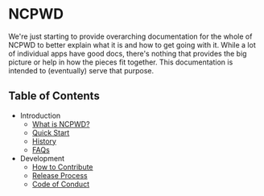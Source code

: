# NCPWD

We're just starting to provide overarching documentation for the whole of NCPWD to better explain what it is and how to get going with it. While a lot of individual apps have good docs, there's nothing that provides the big picture or help in how the pieces fit together. This documentation is intended to (eventually) serve that purpose.


## Table of Contents

  * Introduction
    * [What is NCPWD?](what_is_ncpwd.md)
    * [Quick Start](quick_start.md)
    * [History](history.md)
    * [FAQs](faq.md)
  * Development
    * [How to Contribute](how_to_contribute.md)
    * [Release Process](release_process.md)
    * [Code of Conduct](code_of_conduct.md)
